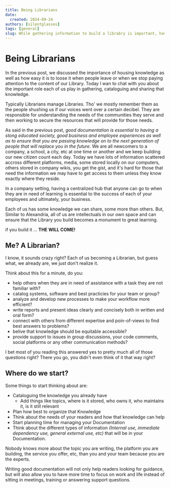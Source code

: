 ```yaml
---
title: Being Librarians
date:
  created: 2024-09-24
authors: [silentglasses]
tags: [general]
slug: While gathering information to build a librabry is important, having Librarians is equally important to ensure knowledge is ctalogued and shared.
---
```


# Being Librarians

In the previous post, we discussed the importance of housing knowledge as well as how easy it is to loose it when people leave or when we stop paying attention to the content of our Library. Today I wan to chat with you about the important role each of us play in gathering, cataloguing and sharing that knowledge.
<!-- more -->

Typically Librarians manage Libraries. Tho' we mostly remember them as the people shushing us if our voices went over a certain decibel. They are responsible for understanding the needs of the communities they serve and then working to secure the resources that will provide for those needs.

As said in the previous post, _good documentation is essential to having a stong educated society, good business and employee experiences as well as to ensure that you are passing knowledge on to the next generation of people that will replace you in the future_. We are all newcomers to a company, a school, a city, etc at one time or another and we keep building our new citizen count each day. Today we have lots of information scattered accross different platforms, media, some stored locally on our computers, others stored in company wikis, you get the gist, and it's hard for those that need the information we may have to get access to them unless they know exactly where they reside.

In a company setting, having a centralized hub that anyone can go to when they are in need of learning is essential to the success of each of your employees and ultimately, your business.

Each of us has some knowledge we can share, some more than others. But, Similar to Alexandria, all of us are intellectuals in our own space and can ensure that the Library you build becomes a monument to great learning.

<div class="statement">if you build it ... <strong>THE WILL COME!</strong></div>

## Me? A Librarian?
I know, it sounds crazy right? Each of us becoming a Librarian, but guess what, we already are, we just don't realize it.

Think about this for a minute, do you:

- help others when they are in need of assistance with a task they are not familiar with?
- catalog systems, software and best practicies for your team or group?
- analyze and develop new processes to make your workflow more efficient?
- write reports and present ideas clearly and concisely both in written and oral form?
- connect with others from different expertise and poin-of-views to find best answers to problems?
- belive that knowledge should be equitable accessible?
- provide support to issues in group discussions, your code comments, social platforms or any other communication methods?

I bet most of you reading this answered yes to pretty much all of those questions right? There you go, you didn't even think of it that way right?

## Where do we start?

Some things to start thinking about are:

- Cataloguing the knowledge you already have
    - Add things like topics, where is it stored, who owns it, who maintains it, is it still relevant
- Plan how best to organize that Knowledge
- Think about the needs of your readers and how that knowledge can help
- Start planning time for managing your Documentation
- Think about the different types of information _(Internal use, immediate dependency use, general external use, etc)_ that will be in your Documentation.

Nobody knows more about the topic you are writing, the platform you are building, the service you offer, etc, than you and your team because you are the experts.

Writing good documentation will not only help readers looking for guidance, but will also allow you to have more time to focus on work and life instead of sitting in meetings, training or answering support questions.

